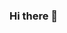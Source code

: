 ### Hi there 👋

<!--
**imabhishekkumar/imabhishekkumar** is a ✨ _special_ ✨ repository because its `README.md` (this file) appears on your GitHub profile.

Here are some ideas to get you started:

- 🔭 I’m currently working on Android and Flutter
- 🌱 I’m currently learning Full Stack 
- 👯 I’m looking to collaborate on any kind of open-sourced project
- 🤔 I’m looking for help with ...
- 💬 Ask me about android.
- 📫 How to reach me: abhishek.kumar.7679@gmail.com
** - 😄 Pronouns: ...
** - ⚡ Fun fact: ...
-->

